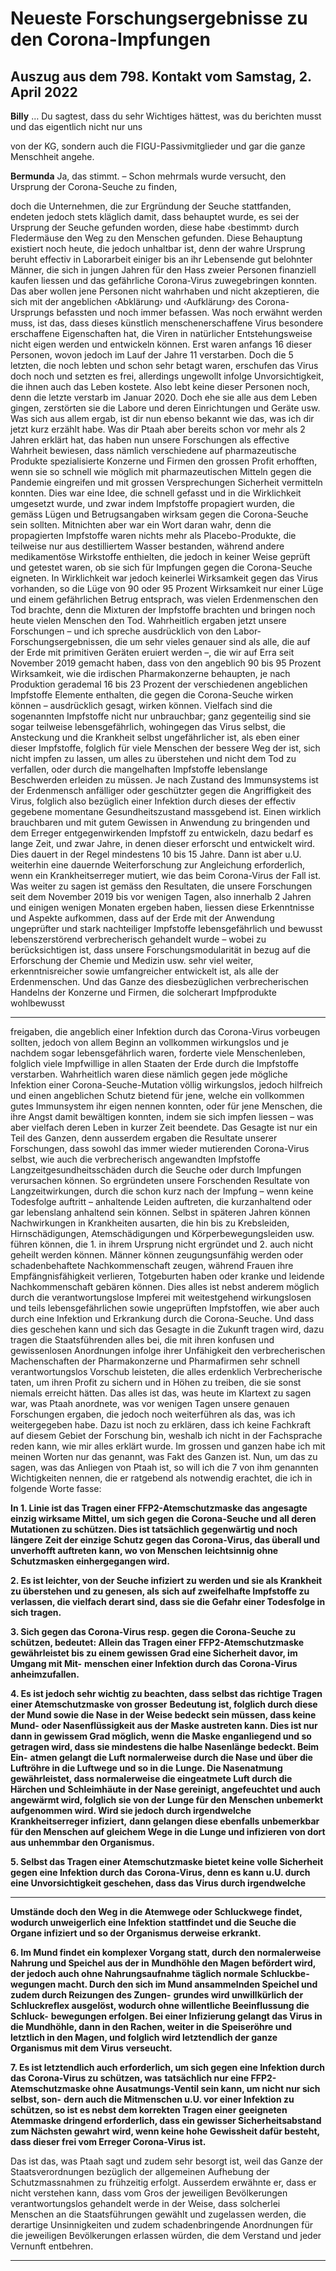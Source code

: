 # Neueste Forschungsergebnisse zu den Corona-Impfungen

## Auszug aus dem 798. Kontakt vom Samstag, 2. April 2022

**Billy** … Du sagtest, dass du sehr Wichtiges hättest, was du berichten musst und das eigentlich nicht nur uns

von der KG, sondern auch die FIGU-Passivmitglieder und gar die ganze Menschheit angehe.

**Bermunda** Ja, das stimmt. – Schon mehrmals wurde versucht, den Ursprung der Corona-Seuche zu finden,

doch die Unternehmen, die zur Ergründung der Seuche stattfanden, endeten jedoch stets kläglich damit, dass
behauptet wurde, es sei der Ursprung der Seuche gefunden worden, diese habe ‹bestimmt› durch Fledermäuse
den Weg zu den Menschen gefunden. Diese Behauptung existiert noch heute, die jedoch unhaltbar ist, denn der
wahre Ursprung beruht effectiv in Laborarbeit einiger bis an ihr Lebensende gut belohnter Männer, die sich in
jungen Jahren für den Hass zweier Personen finanziell kaufen liessen und das gefährliche Corona-Virus zuwegebringen konnten. Das aber wollen jene Personen nicht wahrhaben und nicht akzeptieren, die sich mit der angeblichen ‹Abklärung› und ‹Aufklärung› des Corona-Ursprungs befassten und noch immer befassen.
Was noch erwähnt werden muss, ist das, dass dieses künstlich menschenerschaffene Virus besondere erschaffene Eigenschaften hat, die Viren in natürlicher Entstehungsweise nicht eigen werden und entwickeln können.
Erst waren anfangs 16 dieser Personen, wovon jedoch im Lauf der Jahre 11 verstarben. Doch die 5 letzten, die
noch lebten und schon sehr betagt waren, erschufen das Virus doch noch und setzten es frei, allerdings ungewollt
infolge Unvorsichtigkeit, die ihnen auch das Leben kostete. Also lebt keine dieser Personen noch, denn die letzte
verstarb im Januar 2020. Doch ehe sie alle aus dem Leben gingen, zerstörten sie die Labore und deren Einrichtungen und Geräte usw.
Was sich aus allem ergab, ist dir nun ebenso bekannt wie das, was ich dir jetzt kurz erzählt habe. Was dir Ptaah
aber bereits schon vor mehr als 2 Jahren erklärt hat, das haben nun unsere Forschungen als effective Wahrheit
bewiesen, dass nämlich verschiedene auf pharmazeutische Produkte spezialisierte Konzerne und Firmen den
grossen Profit erhofften, wenn sie so schnell wie möglich mit pharmazeutischen Mitteln gegen die Pandemie
eingreifen und mit grossen Versprechungen Sicherheit vermitteln konnten. Dies war eine Idee, die schnell gefasst
und in die Wirklichkeit umgesetzt wurde, und zwar indem Impfstoffe propagiert wurden, die gemäss Lügen und
Betrugsangaben wirksam gegen die Corona-Seuche sein sollten. Mitnichten aber war ein Wort daran wahr, denn
die propagierten Impfstoffe waren nichts mehr als Placebo-Produkte, die teilweise nur aus destilliertem Wasser
bestanden, während andere medikamentöse Wirkstoffe enthielten, die jedoch in keiner Weise geprüft und getestet waren, ob sie sich für Impfungen gegen die Corona-Seuche eigneten. In Wirklichkeit war jedoch keinerlei
Wirksamkeit gegen das Virus vorhanden, so die Lüge von 90 oder 95 Prozent Wirksamkeit nur einer Lüge und
einem gefährlichen Betrug entsprach, was vielen Erdenmenschen den Tod brachte, denn die Mixturen der Impfstoffe brachten und bringen noch heute vielen Menschen den Tod. Wahrheitlich ergaben jetzt unsere Forschungen – und ich spreche ausdrücklich von den Labor-Forschungsergebnissen, die um sehr vieles genauer sind als
alle, die auf der Erde mit primitiven Geräten eruiert werden –, die wir auf Erra seit November 2019 gemacht
haben, dass von den angeblich 90 bis 95 Prozent Wirksamkeit, wie die irdischen Pharmakonzerne behaupten, je
nach Produktion gerademal 16 bis 23 Prozent der verschiedenen angeblichen Impfstoffe Elemente enthalten,
die gegen die Corona-Seuche wirken können – ausdrücklich gesagt, wirken können. Vielfach sind die sogenannten Impfstoffe nicht nur unbrauchbar; ganz gegenteilig sind sie sogar teilweise lebensgefährlich, wohingegen das
Virus selbst, die Ansteckung und die Krankheit selbst ungefährlicher ist, als eben einer dieser Impfstoffe, folglich
für viele Menschen der bessere Weg der ist, sich nicht impfen zu lassen, um alles zu überstehen und nicht dem
Tod zu verfallen, oder durch die mangelhaften Impfstoffe lebenslange Beschwerden erleiden zu müssen. Je nach
Zustand des Immunsystems ist der Erdenmensch anfälliger oder geschützter gegen die Angriffigkeit des Virus,
folglich also bezüglich einer Infektion durch dieses der effectiv gegebene momentane Gesundheitszustand massgebend ist.
Einen wirklich brauchbaren und mit gutem Gewissen in Anwendung zu bringenden und dem Erreger entgegenwirkenden Impfstoff zu entwickeln, dazu bedarf es lange Zeit, und zwar Jahre, in denen dieser erforscht und
entwickelt wird. Dies dauert in der Regel mindestens 10 bis 15 Jahre. Dann ist aber u.U. weiterhin eine dauernde
Weiterforschung zur Angleichung erforderlich, wenn ein Krankheitserreger mutiert, wie das beim Corona-Virus
der Fall ist.
Was weiter zu sagen ist gemäss den Resultaten, die unsere Forschungen seit dem November 2019 bis vor wenigen Tagen, also innerhalb 2 Jahren und einigen wenigen Monaten ergeben haben, liessen diese Erkenntnisse und
Aspekte aufkommen, dass auf der Erde mit der Anwendung ungeprüfter und stark nachteiliger Impfstoffe lebensgefährlich und bewusst lebenszerstörend verbrecherisch gehandelt wurde – wobei zu berücksichtigen ist,
dass unsere Forschungsmodularität in bezug auf die Erforschung der Chemie und Medizin usw. sehr viel weiter,
erkenntnisreicher sowie umfangreicher entwickelt ist, als alle der Erdenmenschen. Und das Ganze des diesbezüglichen verbrecherischen Handelns der Konzerne und Firmen, die solcherart Impfprodukte wohlbewusst


-----

freigaben, die angeblich einer Infektion durch das Corona-Virus vorbeugen sollten, jedoch von allem Beginn an
vollkommen wirkungslos und je nachdem sogar lebensgefährlich waren, forderte viele Menschenleben, folglich
viele Impfwillige in allen Staaten der Erde durch die Impfstoffe verstarben. Wahrheitlich waren diese nämlich
gegen jede mögliche Infektion einer Corona-Seuche-Mutation völlig wirkungslos, jedoch hilfreich und einen angeblichen Schutz bietend für jene, welche ein vollkommen gutes Immunsystem ihr eigen nennen konnten, oder
für jene Menschen, die ihre Angst damit bewältigen konnten, indem sie sich impfen liessen – was aber vielfach
deren Leben in kurzer Zeit beendete.
Das Gesagte ist nur ein Teil des Ganzen, denn ausserdem ergaben die Resultate unserer Forschungen, dass sowohl das immer wieder mutierenden Corona-Virus selbst, wie auch die verbrecherisch angewandten Impfstoffe
Langzeitgesundheitsschäden durch die Seuche oder durch Impfungen verursachen können. So ergründeten unsere Forschenden Resultate von Langzeitwirkungen, durch die schon kurz nach der Impfung – wenn keine Todesfolge auftritt – anhaltende Leiden auftreten, die kurzanhaltend oder gar lebenslang anhaltend sein können.
Selbst in späteren Jahren können Nachwirkungen in Krankheiten ausarten, die hin bis zu Krebsleiden, Hirnschädigungen, Atemschädigungen und Körperbewegungsleiden usw. führen können, die 1. in ihrem Ursprung nicht
ergründet und 2. auch nicht geheilt werden können. Männer können zeugungsunfähig werden oder schadenbehaftete Nachkommenschaft zeugen, während Frauen ihre Empfängnisfähigkeit verlieren, Totgeburten haben
oder kranke und leidende Nachkommenschaft gebären können. Dies alles ist nebst anderem möglich durch die
verantwortungslose Impferei mit weitestgehend wirkungslosen und teils lebensgefährlichen sowie ungeprüften
Impfstoffen, wie aber auch durch eine Infektion und Erkrankung durch die Corona-Seuche. Und dass dies geschehen kann und sich das Gesagte in die Zukunft tragen wird, dazu tragen die Staatsführenden alles bei, die mit
ihren konfusen und gewissenlosen Anordnungen infolge ihrer Unfähigkeit den verbrecherischen Machenschaften der Pharmakonzerne und Pharmafirmen sehr schnell verantwortungslos Vorschub leisteten, die alles erdenklich Verbrecherische taten, um ihren Profit zu sichern und in Höhen zu treiben, die sie sonst niemals erreicht
hätten.
Das alles ist das, was heute im Klartext zu sagen war, was Ptaah anordnete, was vor wenigen Tagen unsere genauen Forschungen ergaben, die jedoch noch weiterführen als das, was ich weitergegeben habe. Dazu ist noch
zu erklären, dass ich keine Fachkraft auf diesem Gebiet der Forschung bin, weshalb ich nicht in der Fachsprache
reden kann, wie mir alles erklärt wurde. Im grossen und ganzen habe ich mit meinen Worten nur das genannt,
was Fakt des Ganzen ist.
Nun, um das zu sagen, was das Anliegen von Ptaah ist, so will ich die 7 von ihm genannten Wichtigkeiten nennen,
die er ratgebend als notwendig erachtet, die ich in folgende Worte fasse:

**In 1. Linie ist das Tragen einer FFP2-Atemschutzmaske das angesagte einzig wirksame Mittel, um sich gegen**
**die Corona-Seuche und all deren Mutationen zu schützen. Dies ist tatsächlich gegenwärtig und noch längere**
**Zeit der einzige Schutz gegen das Corona-Virus, das überall und unverhofft auftreten kann, wo von Menschen**
**leichtsinnig ohne Schutzmasken einhergegangen wird.**

**2. Es ist leichter, von der Seuche infiziert zu werden und sie als Krankheit zu überstehen und zu genesen, als**
**sich auf zweifelhafte Impfstoffe zu verlassen, die vielfach derart sind, dass sie die Gefahr einer Todesfolge in**
**sich tragen.**

**3. Sich gegen das Corona-Virus resp. gegen die Corona-Seuche zu schützen, bedeutet: Allein das Tragen einer**
**FFP2-Atemschutzmaske gewährleistet bis zu einem gewissen Grad eine Sicherheit davor, im Umgang mit Mit-**
**menschen einer Infektion durch das Corona-Virus anheimzufallen.**

**4. Es ist jedoch sehr wichtig zu beachten, dass selbst das richtige Tragen einer Atemschutzmaske von grosser**
**Bedeutung ist, folglich durch diese der Mund sowie die Nase in der Weise bedeckt sein müssen, dass keine**
**Mund- oder Nasenflüssigkeit aus der Maske austreten kann. Dies ist nur dann in gewissem Grad möglich, wenn**
**die Maske enganliegend und so getragen wird, dass sie mindestens die halbe Nasenlänge bedeckt. Beim Ein-**
**atmen gelangt die Luft normalerweise durch die Nase und über die Luftröhre in die Luftwege und so in die**
**Lunge. Die Nasenatmung gewährleistet, dass normalerweise die eingeatmete Luft durch die Härchen und**
**Schleimhäute in der Nase gereinigt, angefeuchtet und auch angewärmt wird, folglich sie von der Lunge für den**
**Menschen unbemerkt aufgenommen wird. Wird sie jedoch durch irgendwelche Krankheitserreger infiziert,**
**dann gelangen diese ebenfalls unbemerkbar für den Menschen auf gleichem Wege in die Lunge und infizieren**
**von dort aus unhemmbar den Organismus.**

**5. Selbst das Tragen einer Atemschutzmaske bietet keine volle Sicherheit gegen eine Infektion durch das**
**Corona-Virus, denn es kann u.U. durch eine Unvorsichtigkeit geschehen, dass das Virus durch irgendwelche**


-----

**Umstände doch den Weg in die Atemwege oder Schluckwege findet, wodurch unweigerlich eine Infektion**
**stattfindet und die Seuche die Organe infiziert und so der Organismus derweise erkrankt.**

**6. Im Mund findet ein komplexer Vorgang statt, durch den normalerweise Nahrung und Speichel aus der in**
**Mundhöhle den Magen befördert wird, der jedoch auch ohne Nahrungsaufnahme täglich normale Schluckbe-**
**wegungen macht. Durch den sich im Mund ansammelnden Speichel und zudem durch Reizungen des Zungen-**
**grundes wird unwillkürlich der Schluckreflex ausgelöst, wodurch ohne willentliche Beeinflussung die Schluck-**
**bewegungen erfolgen. Bei einer Infizierung gelangt das Virus in die Mundhöhle, dann in den Rachen, weiter in**
**die Speiseröhre und letztlich in den Magen, und folglich wird letztendlich der ganze Organismus mit dem Virus**
**verseucht.**

**7. Es ist letztendlich auch erforderlich, um sich gegen eine Infektion durch das Corona-Virus zu schützen, was**
**tatsächlich nur eine FFP2-Atemschutzmaske ohne Ausatmungs-Ventil sein kann, um nicht nur sich selbst, son-**
**dern auch die Mitmenschen u.U. vor einer Infektion zu schützen, so ist es nebst dem korrekten Tragen einer**
**geeigneten Atemmaske dringend erforderlich, dass ein gewisser Sicherheitsabstand zum Nächsten gewahrt**
**wird, wenn keine hohe Gewissheit dafür besteht, dass dieser frei vom Erreger Corona-Virus ist.**

Das ist das, was Ptaah sagt und zudem sehr besorgt ist, weil das Ganze der Staatsverordnungen bezüglich der
allgemeinen Aufhebung der Schutzmassnahmen zu frühzeitig erfolgt. Ausserdem erwähnte er, dass er nicht verstehen kann, dass vom Gros der jeweiligen Bevölkerungen verantwortungslos gehandelt werde in der Weise,
dass solcherlei Menschen an die Staatsführungen gewählt und zugelassen werden, die derartige Unsinnigkeiten
und zudem schadenbringende Anordnungen für die jeweiligen Bevölkerungen erlassen würden, die dem Verstand und jeder Vernunft entbehren.


-----


